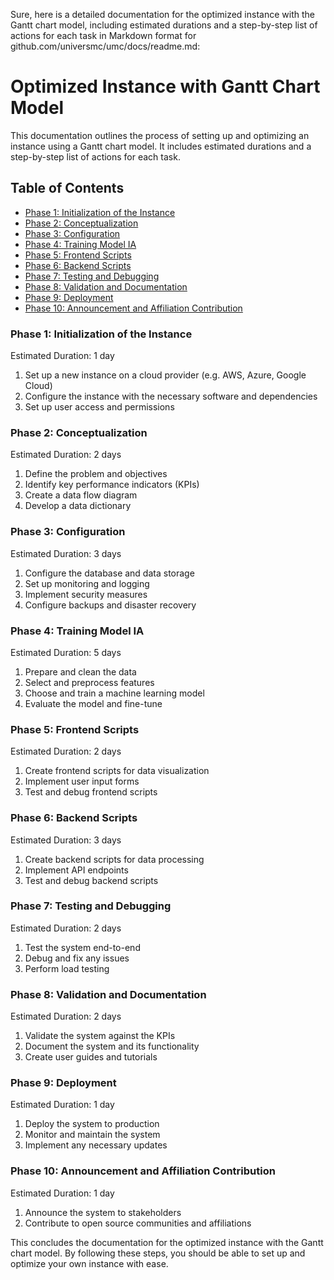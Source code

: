 Sure, here is a detailed documentation for the optimized instance with the Gantt chart model, including estimated durations and a step-by-step list of actions for each task in Markdown format for github.com/universmc/umc/docs/readme.md:

Optimized Instance with Gantt Chart Model
=========================================

This documentation outlines the process of setting up and optimizing an instance using a Gantt chart model. It includes estimated durations and a step-by-step list of actions for each task.

Table of Contents
-----------------

* [Phase 1: Initialization of the Instance](#phase-1)
* [Phase 2: Conceptualization](#phase-2)
* [Phase 3: Configuration](#phase-3)
* [Phase 4: Training Model IA](#phase-4)
* [Phase 5: Frontend Scripts](#phase-5)
* [Phase 6: Backend Scripts](#phase-6)
* [Phase 7: Testing and Debugging](#phase-7)
* [Phase 8: Validation and Documentation](#phase-8)
* [Phase 9: Deployment](#phase-9)
* [Phase 10: Announcement and Affiliation Contribution](#phase-10)

<a name="phase-1"></a>

### Phase 1: Initialization of the Instance

Estimated Duration: 1 day

1. Set up a new instance on a cloud provider (e.g. AWS, Azure, Google Cloud)
2. Configure the instance with the necessary software and dependencies
3. Set up user access and permissions

<a name="phase-2"></a>

### Phase 2: Conceptualization

Estimated Duration: 2 days

1. Define the problem and objectives
2. Identify key performance indicators (KPIs)
3. Create a data flow diagram
4. Develop a data dictionary

<a name="phase-3"></a>

### Phase 3: Configuration

Estimated Duration: 3 days

1. Configure the database and data storage
2. Set up monitoring and logging
3. Implement security measures
4. Configure backups and disaster recovery

<a name="phase-4"></a>

### Phase 4: Training Model IA

Estimated Duration: 5 days

1. Prepare and clean the data
2. Select and preprocess features
3. Choose and train a machine learning model
4. Evaluate the model and fine-tune

<a name="phase-5"></a>

### Phase 5: Frontend Scripts

Estimated Duration: 2 days

1. Create frontend scripts for data visualization
2. Implement user input forms
3. Test and debug frontend scripts

<a name="phase-6"></a>

### Phase 6: Backend Scripts

Estimated Duration: 3 days

1. Create backend scripts for data processing
2. Implement API endpoints
3. Test and debug backend scripts

<a name="phase-7"></a>

### Phase 7: Testing and Debugging

Estimated Duration: 2 days

1. Test the system end-to-end
2. Debug and fix any issues
3. Perform load testing

<a name="phase-8"></a>

### Phase 8: Validation and Documentation

Estimated Duration: 2 days

1. Validate the system against the KPIs
2. Document the system and its functionality
3. Create user guides and tutorials

<a name="phase-9"></a>

### Phase 9: Deployment

Estimated Duration: 1 day

1. Deploy the system to production
2. Monitor and maintain the system
3. Implement any necessary updates

<a name="phase-10"></a>

### Phase 10: Announcement and Affiliation Contribution

Estimated Duration: 1 day

1. Announce the system to stakeholders
2. Contribute to open source communities and affiliations

This concludes the documentation for the optimized instance with the Gantt chart model. By following these steps, you should be able to set up and optimize your own instance with ease.